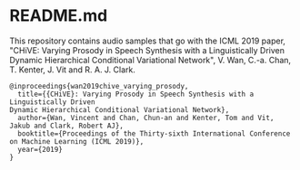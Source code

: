 # README.md

This repository contains audio samples that go with the ICML 2019 paper, "CHiVE: Varying Prosody in Speech Synthesis with a Linguistically Driven Dynamic Hierarchical Conditional Variational Network", V. Wan, C.-a. Chan, T. Kenter, J. Vit and R. A. J. Clark.

```
@inproceedings{wan2019chive_varying_prosody,
  title={{CHiVE}: Varying Prosody in Speech Synthesis with a Linguistically Driven
Dynamic Hierarchical Conditional Variational Network},
  author={Wan, Vincent and Chan, Chun-an and Kenter, Tom and Vit, Jakub and Clark, Robert AJ},
  booktitle={Proceedings of the Thirty-sixth International Conference on Machine Learning (ICML 2019)},
  year={2019}
}

```

